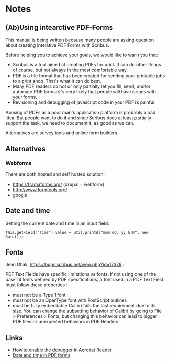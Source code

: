 # Notes

## (Ab)Using intearctive PDF-Forms

This manual is being written because many people are asking question about creating interative PDF Forms with Scribus.

Before helping you to achieve your goals, we would like to warn you that:

- Scribus is a tool aimed at creating PDFs for print. It can do other things of course, but not always in the most comfortable way.
- PDF is a file format that has been created for sending your printable jobs to a print shop. That's what it can do best.
- Many PDF readers do not or only partially let you fill, send, and/or automate PDF forms: it's very likely that people will have issues with your forms.
- Revisioning and debugging of javascript code in your PDF is painful.

Abusing of PDFs as a poor man's application platform is probably a bad idea. But people want to do it and since Scribus does at least partially support the task, we need to document it, as good as we can.

Alternatives are survey tools and online form builders.

## Alternatives

### Webforms

There are both hosted and self hosted solution:

- https://framaforms.org/ (drupal + webform)
- http://www.formtools.org/
- google

## Date and time

Setting the current date and time in an input field:

    this.getField("Time").value = util.printd("mmm dd, yy h:M", new Date());

## Fonts

Jean Ghali, https://bugs.scribus.net/view.php?id=17379 :

PDF Text Fields have specific limitations vs fonts. If not using one of the base 14 fonts defined by PDF specifications, a font used in a PDF Text Field must follow these properties :
- must not be a Type 1 font
- must not be an OpenType font with PostScript outlines
- must be fully embeddable
Calibri fails the last requirement due to its size. You can change the subsetting behavior of Calibri by going to File > Preferences > Fonts, but changing this behavior can lead to bigger PDF files or unexpected behaviors in PDF Readers.
## Links

- [How to enable the debugger in Acrobat Reader](http://blogs.adobe.com/dmcmahon/2011/05/26/reader-how-to-enable-the-javascript-debugger/)
- [Date and time in PDF forms](https://acrobatusers.com/tutorials/date_time_part2)
